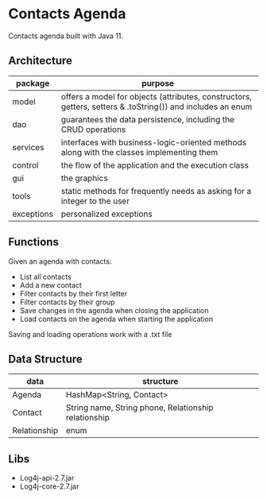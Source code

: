 # Contacts Agenda
Contacts agenda built with Java 11.

## Architecture
|package|purpose|
|----------------|-------------------------------|
|model|offers a model for objects (attributes, constructors, getters, setters & .toString()) and includes an enum|
|dao|guarantees the data persistence, including the CRUD operations|
|services|interfaces with business-logic-oriented methods along with the classes implementing them|
|control|the flow of the application and the execution class|
|gui|the graphics|
|tools|static methods for frequently needs as asking for a integer to the user|
|exceptions|personalized exceptions|

## Functions
Given an agenda with contacts:
 - List all contacts
 - Add a new contact
 - Filter contacts by their first letter
 - Filter contacts by their group
 - Save changes in the agenda when closing the application
 - Load contacts on the agenda when starting the application

Saving and loading operations work with a .txt file

## Data Structure
|data|structure|
|----------------|-------------------------------|
|Agenda|HashMap<String, Contact>|
|Contact|String name, String phone, Relationship relationship|
|Relationship|enum|

## Libs
 - Log4j-api-2.7.jar
 - Log4j-core-2.7.jar
